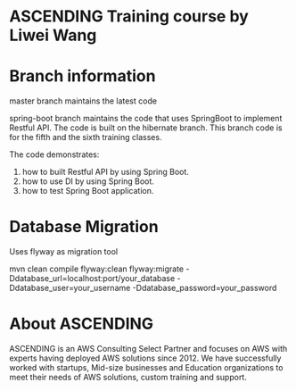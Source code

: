 # ASCENDING Training course by Liwei Wang

# Branch information

master branch maintains the latest code

spring-boot branch maintains the code that uses SpringBoot to implement Restful API. The code is built on the hibernate branch. This branch code is for the fifth and the sixth training classes.

The code demonstrates:
1. how to built Restful API by using Spring Boot.
2. how to use DI by using Spring Boot.
3. how to test Spring Boot application.

# Database Migration

Uses flyway as migration tool

mvn clean compile flyway:clean flyway:migrate -Ddatabase_url=localhost:port/your_database -Ddatabase_user=your_username -Ddatabase_password=your_password

# About ASCENDING

ASCENDING is an AWS Consulting Select Partner and focuses on AWS with experts having deployed AWS solutions since 2012. We have successfully worked with startups, Mid-size businesses and Education organizations to meet their needs of AWS solutions, custom training and support.

